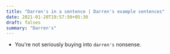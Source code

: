 ```yaml
---
title: "Darren's in a sentence | Darren's example sentences"
date: 2021-01-20T19:57:50+05:30
draft: falses
summary: "Darren's"
---
```

- You're not seriously buying into `darren's` nonsense.
                 
